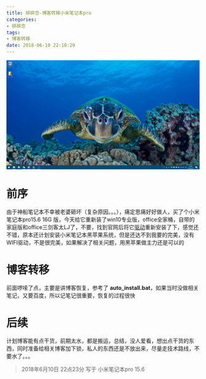 ```yaml
---
title: 碎碎念-博客转移小米笔记本pro
categories:
- 碎碎念
tags:
- 博客转移
date: 2018-06-10 22:10:29
---
```

![title.jpg](碎碎念-博客转移小米笔记本pro/桌面.jpg)
<!-- more -->

# 前序

由于神船笔记本不幸被老婆砸坏（复杂原因。。。），痛定思痛好好做人，买了个小米笔记本pro15.6 16G 版，今天给它重新装了win10专业版，office全家桶，自带的家庭版和office三剑客太LJ了，不要，找到官网后将它[驱动](http://www.mi.com/service/bijiben/drivers/15/)重新安装了下，感觉还不错，原本还计划安装小米笔记本黑苹果系统，但是还达不到我要的完美，没有WIFI驱动，不是很完美，如果解决了相关问题，用黑苹果做主力还是可以的

# 博客转移

前面啰嗦了点，主要是讲博客恢复，参考了 **auto_install.bat**，如果当时没做相关笔记，又要百度，所以记笔记很重要，恢复的过程很快

# 后续

计划博客能有点干货，前期太水，都是搬运，总结，没人爱看，想出点干货的东西，同时准备给相关博客加下锁，私人的东西还是不放出来，尽量走技术路线，不要水了。。。

> 2018年6月10日 22点23分 写于 小米笔记本pro 15.6
